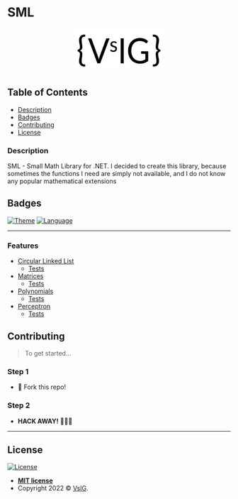 # SML

<p align="center">
  <img src="https://github.com/VsIG-official/Images/blob/master/LogoFinalWhite.png" data-canonical-src="https://github.com/VsIG-official/Images/blob/master/LogoFinalWhite.png" width="200" height="100" />
</p>

## Table of Contents

- [Description](#description)
- [Badges](#badges)
- [Contributing](#contributing)
- [License](#license)

### Description

SML - Small Math Library for .NET. I decided to create this library, because sometimes the functions I need are simply not available, and I do not know any popular mathematical extensions

## Badges

[![Theme](https://img.shields.io/badge/Theme-Math-blueviolet)](https://img.shields.io/badge/Theme-Math-blueviolet)
[![Language](https://img.shields.io/badge/Language-CSharp-blueviolet)](https://img.shields.io/badge/Language-CSharp-blueviolet)

---

### Features
- [Circular Linked List](SML/SML/CircularLinkedList)
    - [Tests](SML/SML.Tests/CircularLinkedListTests)
- [Matrices](https://github.com/VsIG-official/SML/tree/master/SML/SML/Matrix)
    - [Tests](https://github.com/VsIG-official/SML/blob/master/SML/SML.Tests/MatrixTests.cs)
- [Polynomials](https://github.com/VsIG-official/SML/tree/master/SML/SML/Polynomial)
    - [Tests](https://github.com/VsIG-official/SML/blob/master/SML/SML.Tests/PolynomialTests.cs)
- [Perceptron](https://github.com/VsIG-official/SML/tree/master/SML/SML/Perceptron)
    - [Tests](https://github.com/VsIG-official/SML/blob/master/SML/SML.Tests/PerceptronTests.cs)

## Contributing

> To get started...

### Step 1

- 🍴 Fork this repo!

### Step 2

- **HACK AWAY!** 🔨🔨🔨

---

## License

[![License](http://img.shields.io/:license-mit-blue.svg?style=flat-square)](http://badges.mit-license.org)

- **[MIT license](http://opensource.org/licenses/mit-license.php)**
- Copyright 2022 © <a href="https://github.com/VsIG-official" target="_blank">VsIG</a>.
